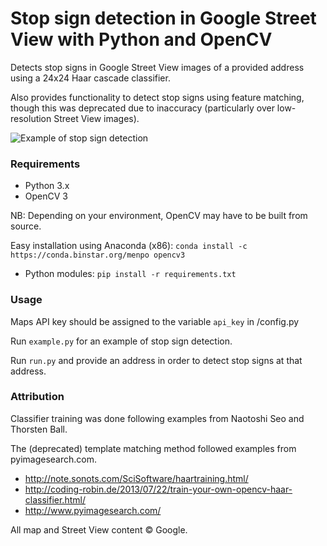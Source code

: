 # Stop sign detection in Google Street View with Python and OpenCV

Detects stop signs in Google Street View images of a provided address using a 24x24 Haar cascade classifier.

Also provides functionality to detect stop signs using feature matching, though this was deprecated due to inaccuracy (particularly over low-resolution Street View images). 

![Example of stop sign detection](https://raw.githubusercontent.com/markgaynor/stopsigns/master/example.png)

### Requirements
* Python 3.x
* OpenCV 3

NB: Depending on your environment, OpenCV may have to be built from source. 

Easy installation using Anaconda (x86): ```conda install -c https://conda.binstar.org/menpo opencv3```

* Python modules: ```pip install -r requirements.txt```

### Usage
Maps API key should be assigned to the variable ```api_key``` in /config.py

Run ```example.py``` for an example of stop sign detection.

Run ```run.py``` and provide an address in order to detect stop signs at that address.

### Attribution
Classifier training was done following examples from Naotoshi Seo and Thorsten Ball.

The (deprecated) template matching method followed examples from pyimagesearch.com.

* http://note.sonots.com/SciSoftware/haartraining.html/
* http://coding-robin.de/2013/07/22/train-your-own-opencv-haar-classifier.html/
* http://www.pyimagesearch.com/

All map and Street View content © Google. 
